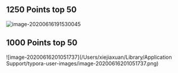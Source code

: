 ## 1250 Points top 50 



![image-20200616191530045](https://tva1.sinaimg.cn/large/007S8ZIlly1gfucgn83j8j30v40nc78q.jpg)



## 1000 Points top 50

![image-20200616201051737](/Users/xiejiaxuan/Library/Application Support/typora-user-images/image-20200616201051737.png)